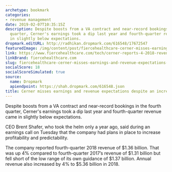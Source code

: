 ```yaml
---
archetype: bookmark
categories:
- revenue management
date: 2019-02-07T10:35:15Z
description: Despite boosts from a VA contract and near-record bookings in the fourth
  quarter, Cerner's earnings took a dip last year and fourth-quarter revenue came
  in slightly below expectations.
dropmark.editURL: http://radhikan.dropmark.com/616548/17672547
featuredImage: /img/content/post/fiercehealthcare-cerner-misses-earnings-and-revenue-expectations-despite-an-increase-in-bookings.jpg
link: https://www.fiercehealthcare.com/tech/cerner-reports-4-2018-revenue-growth-eyeing-m-a-opportunities-2019
linkBrand: fiercehealthcare.com
slug: fiercehealthcare-cerner-misses-earnings-and-revenue-expectations-despite-an-increase-in-bookings
socialScore: 18
socialScoreSimulated: true
source:
  name: Dropmark
  apiendpoint: https://shah.dropmark.com/616548.json
title: Cerner misses earnings and revenue expectations despite an increase in bookings
---
```

Despite boosts from a VA contract and near-record bookings in the fourth quarter, Cerner's earnings took a dip last year and fourth-quarter revenue came in slightly below expectations.


CEO Brent Shafer, who took the helm only a year ago, said during an earnings call on Tuesday that the company had plans in place to increase profitability and predictability.

The company reported fourth-quarter 2018 revenue of $1.36 billion. That was up 4% compared to fourth-quarter 2017’s revenue of $1.31 billion but fell short of the low range of its own guidance of $1.37 billion. Annual revenue also increased by 4% to $5.36 billion in 2018.

